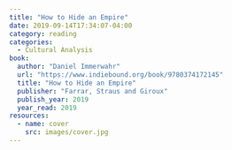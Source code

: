 ```yaml
---
title: "How to Hide an Empire"
date: 2019-09-14T17:34:07-04:00
category: reading
categories:
  - Cultural Analysis
book:
  author: "Daniel Immerwahr"
  url: "https://www.indiebound.org/book/9780374172145"
  title: "How to Hide an Empire"
  publisher: "Farrar, Straus and Giroux"
  publish_year: 2019
  year_read: 2019
resources:
  - name: cover
    src: images/cover.jpg
---
```


